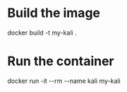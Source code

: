 # Build the image
docker build -t my-kali .

# Run the container
docker run -it --rm --name kali my-kali
